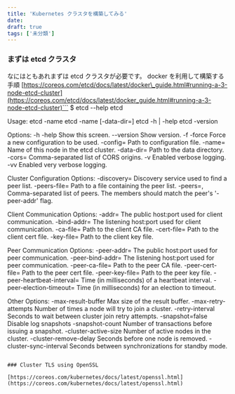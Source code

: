```yaml
---
title: 'Kubernetes クラスタを構築してみる'
date: 
draft: true
tags: ['未分類']
---
```


### まずは etcd クラスタ

なにはともあれまずは etcd クラスタが必要です。 docker を利用して構築する手順 [https://coreos.com/etcd/docs/latest/docker\_guide.html#running-a-3-node-etcd-cluster](https://coreos.com/etcd/docs/latest/docker_guide.html#running-a-3-node-etcd-cluster)```
$ etcd --help
etcd

Usage:
  etcd -name etcd -name \[-data-dir=\]
  etcd -h | -help
  etcd -version

Options:
  -h -help          Show this screen.
  --version         Show version.
  -f -force         Force a new configuration to be used.
  -config= Path to configuration file.
  -name= Name of this node in the etcd cluster.
  -data-dir= Path to the data directory.
  -cors= Comma-separated list of CORS origins.
  -v                Enabled verbose logging.
  -vv               Enabled very verbose logging.

Cluster Configuration Options:
  -discovery= Discovery service used to find a peer list.
  -peers-file= Path to a file containing the peer list.
  -peers=, Comma-separated list of peers. The members
                                  should match the peer's '-peer-addr' flag.

Client Communication Options:
  -addr= The public host:port used for client communication.
  -bind-addr= The listening host:port used for client communication.
  -ca-file= Path to the client CA file.
  -cert-file= Path to the client cert file.
  -key-file= Path to the client key file.

Peer Communication Options:
  -peer-addr= The public host:port used for peer communication.
  -peer-bind-addr= The listening host:port used for peer communication.
  -peer-ca-file= Path to the peer CA file.
  -peer-cert-file= Path to the peer cert file.
  -peer-key-file= Path to the peer key file.
  -peer-heartbeat-interval= Time (in milliseconds) of a heartbeat interval.
  -peer-election-timeout= Time (in milliseconds) for an election to timeout.

Other Options:
  -max-result-buffer   Max size of the result buffer.
  -max-retry-attempts  Number of times a node will try to join a cluster.
  -retry-interval      Seconds to wait between cluster join retry attempts.
  -snapshot=false      Disable log snapshots
  -snapshot-count      Number of transactions before issuing a snapshot.
  -cluster-active-size Number of active nodes in the cluster.
  -cluster-remove-delay Seconds before one node is removed.
  -cluster-sync-interval Seconds between synchronizations for standby mode. 
```

### Cluster TLS using OpenSSL

[https://coreos.com/kubernetes/docs/latest/openssl.html](https://coreos.com/kubernetes/docs/latest/openssl.html)